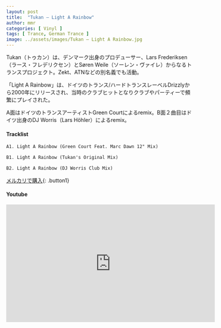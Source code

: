 ```yaml
---
layout: post
title:  "Tukan – Light A Rainbow"
author: mmr
categories: [ Vinyl ]
tags: [ Trance, German Trance ]
image: ../assets/images/Tukan – Light A Rainbow.jpg
---
```


Tukan（トゥカン）は、デンマーク出身のプロデューサー、Lars Frederiksen（ラース・フレデリクセン）とSøren Weile（ソーレン・ヴァイレ）からなるトランスプロジェクト。Zekt、ATNなどの別名義でも活動。

「Light A Rainbow」は、ドイツのトランス/ハードトランスレーベルDrizzlyから2000年にリリースされ、当時のクラブヒットとなりクラブやパーティーで頻繁にプレイされた。

A面はドイツのトランスアーティストGreen Courtによるremix。B面２曲目はドイツ出身のDJ Worris（Lars Höhler）によるremix。

#### Tracklist
```md
A1. Light A Rainbow (Green Court Feat. Marc Dawn 12" Mix)

B1. Light A Rainbow (Tukan's Original Mix)

B2. Light A Rainbow (DJ Worris Club Mix)
```

[メルカリで購入](https://jp.mercari.com/item/m77518561932?afid=6142608987){: .button1}

#### Youtube
<iframe width="560" height="315" src="https://www.youtube.com/embed/I2zNe3nM1ZM?si=sSeJEJjffA6RxEyB" title="YouTube video player" frameborder="0" allow="accelerometer; autoplay; clipboard-write; encrypted-media; gyroscope; picture-in-picture; web-share" referrerpolicy="strict-origin-when-cross-origin" allowfullscreen></iframe>